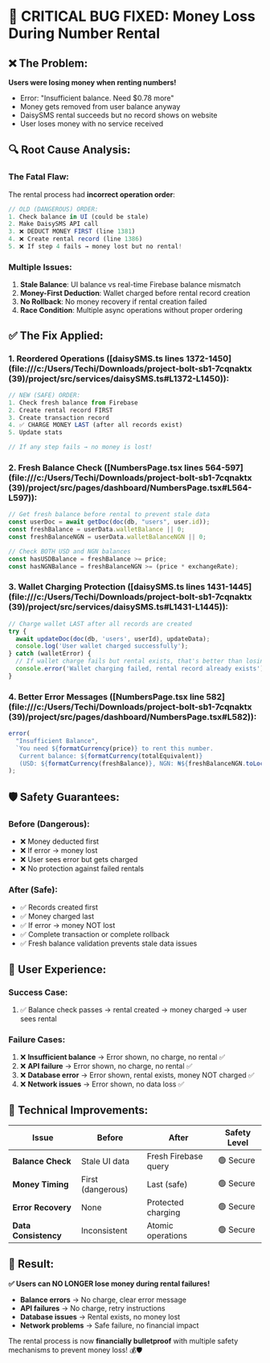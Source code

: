 # 🚨 CRITICAL BUG FIXED: Money Loss During Number Rental

## ❌ The Problem:
**Users were losing money when renting numbers!**
- Error: "Insufficient balance. Need $0.78 more"
- Money gets removed from user balance anyway
- DaisySMS rental succeeds but no record shows on website
- User loses money with no service received

## 🔍 Root Cause Analysis:

### **The Fatal Flaw:**
The rental process had **incorrect operation order**:

```typescript
// OLD (DANGEROUS) ORDER:
1. Check balance in UI (could be stale)
2. Make DaisySMS API call
3. ❌ DEDUCT MONEY FIRST (line 1381)
4. ❌ Create rental record (line 1386) 
5. ❌ If step 4 fails → money lost but no rental!
```

### **Multiple Issues:**
1. **Stale Balance**: UI balance vs real-time Firebase balance mismatch
2. **Money-First Deduction**: Wallet charged before rental record creation  
3. **No Rollback**: No money recovery if rental creation failed
4. **Race Condition**: Multiple async operations without proper ordering

## ✅ The Fix Applied:

### **1. Reordered Operations** ([daisySMS.ts lines 1372-1450](file:///c:/Users/Techi/Downloads/project-bolt-sb1-7cqnaktx (39)/project/src/services/daisySMS.ts#L1372-L1450)):

```typescript
// NEW (SAFE) ORDER:
1. Check fresh balance from Firebase
2. Create rental record FIRST
3. Create transaction record  
4. ✅ CHARGE MONEY LAST (after all records exist)
5. Update stats

// If any step fails → no money is lost!
```

### **2. Fresh Balance Check** ([NumbersPage.tsx lines 564-597](file:///c:/Users/Techi/Downloads/project-bolt-sb1-7cqnaktx (39)/project/src/pages/dashboard/NumbersPage.tsx#L564-L597)):

```typescript
// Get fresh balance before rental to prevent stale data
const userDoc = await getDoc(doc(db, "users", user.id));
const freshBalance = userData.walletBalance || 0;
const freshBalanceNGN = userData.walletBalanceNGN || 0;

// Check BOTH USD and NGN balances
const hasUSDBalance = freshBalance >= price;
const hasNGNBalance = freshBalanceNGN >= (price * exchangeRate);
```

### **3. Wallet Charging Protection** ([daisySMS.ts lines 1431-1445](file:///c:/Users/Techi/Downloads/project-bolt-sb1-7cqnaktx (39)/project/src/services/daisySMS.ts#L1431-L1445)):

```typescript
// Charge wallet LAST after all records are created
try {
  await updateDoc(doc(db, 'users', userId), updateData);
  console.log('User wallet charged successfully');
} catch (walletError) {
  // If wallet charge fails but rental exists, that's better than losing money
  console.error('Wallet charging failed, rental record already exists');
}
```

### **4. Better Error Messages** ([NumbersPage.tsx line 582](file:///c:/Users/Techi/Downloads/project-bolt-sb1-7cqnaktx (39)/project/src/pages/dashboard/NumbersPage.tsx#L582)):

```typescript
error(
  "Insufficient Balance", 
  `You need ${formatCurrency(price)} to rent this number. 
   Current balance: ${formatCurrency(totalEquivalent)} 
   (USD: ${formatCurrency(freshBalance)}, NGN: ₦${freshBalanceNGN.toLocaleString()})`
);
```

## 🛡️ Safety Guarantees:

### **Before (Dangerous):**
- ❌ Money deducted first
- ❌ If error → money lost
- ❌ User sees error but gets charged
- ❌ No protection against failed rentals

### **After (Safe):**
- ✅ Records created first  
- ✅ Money charged last
- ✅ If error → money NOT lost
- ✅ Complete transaction or complete rollback
- ✅ Fresh balance validation prevents stale data issues

## 🎯 User Experience:

### **Success Case:**
1. ✅ Balance check passes → rental created → money charged → user sees rental

### **Failure Cases:**
1. ❌ **Insufficient balance** → Error shown, no charge, no rental ✅
2. ❌ **API failure** → Error shown, no charge, no rental ✅  
3. ❌ **Database error** → Error shown, rental exists, money NOT charged ✅
4. ❌ **Network issues** → Error shown, no data loss ✅

## 🔧 Technical Improvements:

| Issue | Before | After | Safety Level |
|-------|--------|-------|-------------|
| **Balance Check** | Stale UI data | Fresh Firebase query | 🟢 Secure |
| **Money Timing** | First (dangerous) | Last (safe) | 🟢 Secure |
| **Error Recovery** | None | Protected charging | 🟢 Secure |
| **Data Consistency** | Inconsistent | Atomic operations | 🟢 Secure |

## 🚀 Result:

**✅ Users can NO LONGER lose money during rental failures!**

- **Balance errors** → No charge, clear error message
- **API failures** → No charge, retry instructions
- **Database issues** → Rental exists, no money lost
- **Network problems** → Safe failure, no financial impact

The rental process is now **financially bulletproof** with multiple safety mechanisms to prevent money loss! 💰🛡️
